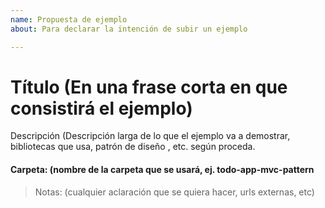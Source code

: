 ```yaml
---
name: Propuesta de ejemplo
about: Para declarar la intención de subir un ejemplo

---
```


# Título (En una frase corta en que consistirá el ejemplo)

Descripción (Descripción larga de lo que el ejemplo va a demostrar, bibliotecas que usa, patrón de diseño , etc. según proceda.

#### Carpeta: (nombre de la carpeta que se usará, ej. todo-app-mvc-pattern
> Notas: (cualquier aclaración que se quiera hacer, urls externas, etc)
